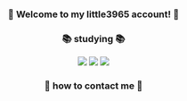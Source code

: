 ### <h3 align="center">🌱 Welcome to my little3965 account! 🌱</h3>




<h3 align="center">📚 studying 📚</h3>
<p align="center">
<img src="https://img.shields.io/badge/GitHub-191A1B?style=flat-square&logo=GitHub&logoColor=white"/></a> 
<img src="https://img.shields.io/badge/Mysql-83B81A?style=flat-square&logo=MySql&logoColor=white"/></a>
<img src="https://img.shields.io/badge/Python-3766AB?style=flat-square&logo=Python&logoColor=white"/></a>

<h3 align="center">🌈 how to contact me 🌈</h3>
<p align="center">





